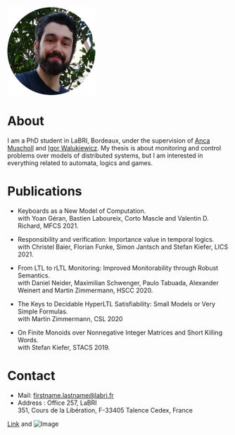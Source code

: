 
  <img src="/images/avatar.png" alt="avatar" width="200"/>


# About

I am a PhD student in LaBRI, Bordeaux, under the supervision of [Anca Muscholl](https://www.labri.fr/perso/anca/) and [Igor Walukiewicz](https://www.labri.fr/perso/igw/). My thesis is about monitoring and control problems over models of distributed systems, but I am interested in everything related to automata, logics and games.

# Publications

- Keyboards as a New Model of Computation.  
with Yoan Géran, Bastien Laboureix, Corto Mascle and Valentin D. Richard, MFCS 2021.

- Responsibility and verification: Importance value in temporal logics.  
with Christel Baier, Florian Funke, Simon Jantsch and Stefan Kiefer, LICS 2021.

- From LTL to rLTL Monitoring: Improved Monitorability through Robust Semantics.  
with Daniel Neider, Maximilian Schwenger, Paulo Tabuada, Alexander Weinert and Martin Zimmermann, HSCC 2020.

- The Keys to Decidable HyperLTL Satisfiability: Small Models or Very Simple Formulas.  
with Martin Zimmermann, CSL 2020

- On Finite Monoids over Nonnegative Integer Matrices and Short Killing Words.  
with Stefan Kiefer, STACS 2019. 

# Contact

- Mail: firstname.lastname@labri.fr
- Address : Office 257, LaBRI  
351, Cours de la Libération, F-33405 Talence Cedex, France



[Link](url) and ![Image](src)

